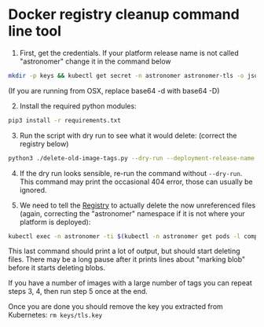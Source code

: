 # Docker registry cleanup command line tool


1. First, get the credentials. If your platform release name is not called "astronomer" change it in the command below

```sh
mkdir -p keys && kubectl get secret -n astronomer astronomer-tls -o jsonpath='{.data.tls\.key}' | base64 -d > keys/tls.key

```

(If you  are running from OSX, replace base64 -d​ with base64 -D​)


2. Install the required python modules:


```sh
pip3 install -r requirements.txt
```

3. Run the script with dry run to see what it would delete: (correct the registry below)

```sh
python3 ./delete-old-image-tags.py --dry-run --deployment-release-name modern-rocket-1234 -r registry.BASEDOMAIN --image-tag-prefix deploy
```

4. If the dry run looks sensible, re-run the command without `--dry-run`. This command may print the occasional 404 error, those can usually be ignored.


5. We need to tell the [Registry](https://docs.docker.com/registry/) to actually delete the now unreferenced files (again, correcting the "astronomer" namespace if it is not where your platform is deployed):


```sh
kubectl exec -n astronomer -ti $(kubectl -n astronomer get pods -l component=registry -o jsonpath="{.items[*].metadata.name}") -c registry -- registry garbage-collect /etc/docker/registry/config.yml
```

This last command should print a lot of output, but should start deleting files. There may be a long pause after it prints lines about "marking blob" before it starts deleting blobs.

If you have a number of images with a large number of tags you can repeat steps 3, 4, then run step 5 once at the end.

Once you are done you should remove the key you extracted from Kubernetes:
`rm keys/tls.key`
